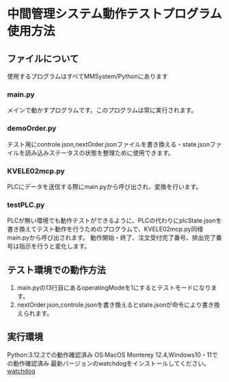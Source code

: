 # 中間管理システム動作テストプログラム使用方法
## ファイルについて
使用するプログラムはすべてMMSystem/Pythonにあります
### main.py
メインで動かすプログラムです。このプログラムは常に実行されます。
### demoOrder.py
テスト用にcontrole.json,nextOrder.jsonファイルを書き換える・state.jsonファイルを読み込みステータスの状態を整理ために使用できます。
### KVELE02mcp.py
PLCにデータを送信する際にmain.pyから呼び出され、変換を行います。
### testPLC.py
PLCが無い環境でも動作テストができるように、PLCの代わりにplcState.jsonを書き換えてテスト動作を行うためのプログラムで、KVELE02mcp.py同様main.pyから呼び出されます。
動作開始・終了、注文受付完了番号、排出完了番号は指示を行うと変化します。

## テスト環境での動作方法
1. main.pyの13行目にあるoperatingModeを1にするとテストモードになります。
2. nextOrder.json,controle.jsonを書き換えるとstate.jsonが命令により書き換えられます。

## 実行環境
Python:3.12.2での動作確認済み
OS:MacOS Monterey 12.4,Windows10・11での動作確認済み
最新バージョンのwatchdogをインストールしてください。[watchdog](https://github.com/gorakhargosh/watchdog)
